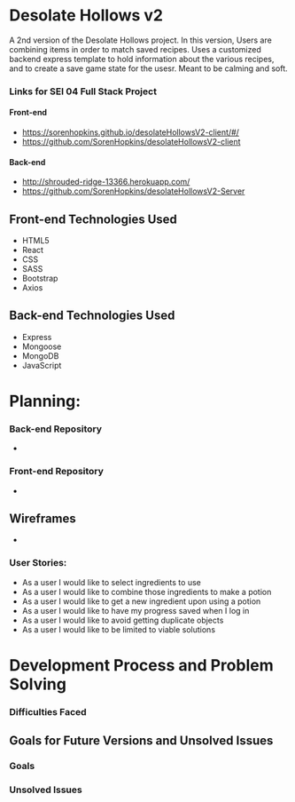 # Desolate Hollows v2

A 2nd version of the Desolate Hollows project. In this version, Users are combining
items in order to match saved recipes. Uses a customized backend express template
to hold information about the various recipes, and to create a save game state
for the usesr. Meant to be calming and soft.

### Links for SEI 04 Full Stack Project

#### Front-end
* https://sorenhopkins.github.io/desolateHollowsV2-client/#/
* https://github.com/SorenHopkins/desolateHollowsV2-client

#### Back-end
* http://shrouded-ridge-13366.herokuapp.com/
* https://github.com/SorenHopkins/desolateHollowsV2-Server

## Front-end Technologies Used
* HTML5
* React
* CSS
* SASS
* Bootstrap
* Axios

## Back-end Technologies Used
* Express
* Mongoose
* MongoDB
* JavaScript

# Planning:
### Back-end Repository
*

### Front-end Repository
*

## Wireframes
*

### User Stories:
* As a user I would like to select ingredients to use
* As a user I would like to combine those ingredients to make a potion
* As a user I would like to get a new ingredient upon using a potion
* As a user I would like to have my progress saved when I log in
* As a user I would like to avoid getting duplicate objects
* As a user I would like to be limited to viable solutions

# Development Process and Problem Solving


### Difficulties Faced


## Goals for Future Versions and Unsolved Issues
### Goals


### Unsolved Issues
